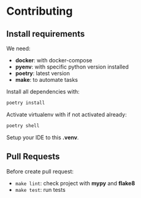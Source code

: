 # Contributing

## Install requirements

We need:

- **docker**: with docker-compose
- **pyenv**: with specific python version installed
- **poetry**: latest version
- **make**: to automate tasks

Install all dependencies with:

```bash
poetry install
```

Activate virtualenv with if not activated already:

```bash
poetry shell
```

Setup your IDE to this **.venv**.

## Pull Requests

Before create pull request:

- `make lint`: check project with **mypy** and **flake8**
- `make test`: run tests
